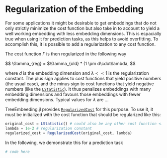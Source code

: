 # Regularization of the Embedding 

For some applications it might be desirable to get embeddings that do not only strictly minimize the cost function but also take in to account to yield a well working embedding with less embedding dimensions. This is espacially true when using it for prediction tasks, as this helps to avoid overfitting. To accomplish this, it is possible to add a regularization to any cost function. 

The cost function $\Gamma$ is then regularized in the following way

$$ \Gamma_{reg} = $\Gamma_{old} * (1 \pm d\cdot\lambda, $$

where $d$ is the embedding dimension and $\lambda << 1$ is the regularization constant. The plus sign applies to cost functions that yield positive numbers (the usual case), and the minus sign to cost functions that yield negative numbers (like the [`LStatistic`](@ref)). It thus penalizes embeddings with many embedding dimensions and favours those embeddings with fewer embedding dimensions. Typical values for $\lambda$ are ...

TreeEmbeeding.jl provides [`RegularizedCost`](@ref) for this purpose. To use it, it must be initialized with the cost function that should be regularized like this: 

```julia 
original_cost = LStatistic() # could also be any other cost function <: AbstractLoss 
lambda = 1e-2 # regularization constant 
regularized_cost = RegularizedCost(original_cost, lambda)
```

In the following, we demonstrate this for a prediction task

```julia 
# code here 
```